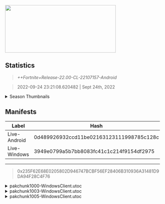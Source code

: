<div style="pointer-events: none">
  <img style="pointer-events: none" src="https://raw.githubusercontent.com/Tectors/Archive/master/source/dependents/gen.22.00.svg" width="360" height="155">
<div>

## Statistics
> *++Fortnite+Release-22.00-CL-22107157-Android*

> 2022-09-24 23:21:08.620482 | Sept 24th, 2022

<details>
  <summary>Season Thumbnails</summary>

  > Seasonal thumbnails are a season's normal ltms and their photos.

  | Name | ID |
  | - | - |
  | [Zero Build - Duos](https://raw.githubusercontent.com/Tectors/Archive/master/source/dependents/monthly-rotaton/playlist_nobuildbr_duo_22_00.png) | Playlist_NoBuildBR_Duo |
  | [Solo](https://raw.githubusercontent.com/Tectors/Archive/master/source/dependents/monthly-rotaton/playlist_defaultsolo_22_00.png) | Playlist_DefaultSolo |
  | [Zero Build - Trios](https://raw.githubusercontent.com/Tectors/Archive/master/source/dependents/monthly-rotaton/playlist_nobuildbr_trio_22_00.png) | Playlist_NoBuildBR_Trio |
  | [Zero Build - Solo](https://raw.githubusercontent.com/Tectors/Archive/master/source/dependents/monthly-rotaton/playlist_nobuildbr_solo_22_00.png) | Playlist_NoBuildBR_Solo |
</details>

## Manifests
| Label | Hash | Route |
| - | - | - |
| Live-Android | 0d489926932ccd11be02163123111998785c128c | [yCHjB3m6zQvX8igpX0-Am7F6veXhnA](https://github.com/Tectors/Archive/blob/master/manifests/yCHjB3m6zQvX8igpX0-Am7F6veXhnA.manifest) |
| Live-Windows | 3949e0799a5b7bb8083fc41c1c214f9154df2975 | [IJ6Emy1l3xdA7z-vRkaIztthk9-5mQ](https://github.com/Tectors/Archive/blob/master/manifests/IJ6Emy1l3xdA7z-vRkaIztthk9-5mQ.manifest) |

---

> 0x235F62E68E0205802D946747BCBF56EF28406B310936A31481D9DA94F28C4F76

<details>
  <summary>pakchunk1000-WindowsClient.utoc</summary>

  > FortniteGame/Content/Paks/pakchunk1000-WindowsClient.utoc

  > 0x97D101E70FE08BF2838EEB7823393763830F2DA1CFE556D5EA23D8B10C6C0745

  <img src="https://raw.githubusercontent.com/Tectors/Archive/master/source/dependents/referred/LoadingScreen_Spectacle.svg" width="100"> 
</details>

<details>
  <summary>pakchunk1003-WindowsClient.utoc</summary>

  > FortniteGame/Content/Paks/pakchunk1003-WindowsClient.utoc

  > 0xBDF2191419A649682FCD20C6FE5ECDD04188AC0359A54280ECE7EAA3E9F87C18

  <img src="https://raw.githubusercontent.com/Tectors/Archive/master/source/dependents/referred/Pickaxe_MercurialStorm.svg" width="100"> <img src="https://raw.githubusercontent.com/Tectors/Archive/master/source/dependents/referred/LoadingScreen_MercurialStorm.svg" width="100"> <img src="https://raw.githubusercontent.com/Tectors/Archive/master/source/dependents/referred/EID_MercurialStorm.svg" width="100"> <img src="https://raw.githubusercontent.com/Tectors/Archive/master/source/dependents/referred/Character_MercurialStorm.svg" width="100"> <img src="https://raw.githubusercontent.com/Tectors/Archive/master/source/dependents/referred/Backpack_MercurialStorm.svg" width="100"> 
</details>

<details>
  <summary>pakchunk1005-WindowsClient.utoc</summary>

  > FortniteGame/Content/Paks/pakchunk1005-WindowsClient.utoc

  > 0x004E668A8988F776F1E0FCE8AED8A88E9A936FDDBC93B71FD4FA82E983E3BF3E

  <img src="https://raw.githubusercontent.com/Tectors/Archive/master/source/dependents/referred/EID_Prance_Follower.svg" width="100"> <img src="https://raw.githubusercontent.com/Tectors/Archive/master/source/dependents/referred/EID_Prance.svg" width="100"> 
</details>

